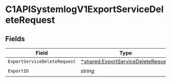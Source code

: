 # C1APISystemlogV1ExportServiceDeleteRequest


## Fields

| Field                                                                                          | Type                                                                                           | Required                                                                                       | Description                                                                                    |
| ---------------------------------------------------------------------------------------------- | ---------------------------------------------------------------------------------------------- | ---------------------------------------------------------------------------------------------- | ---------------------------------------------------------------------------------------------- |
| `ExportServiceDeleteRequest`                                                                   | [*shared.ExportServiceDeleteRequest](../../../pkg/models/shared/exportservicedeleterequest.md) | :heavy_minus_sign:                                                                             | N/A                                                                                            |
| `ExportID`                                                                                     | *string*                                                                                       | :heavy_check_mark:                                                                             | N/A                                                                                            |